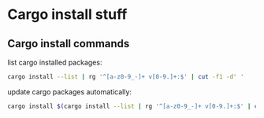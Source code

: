 # Cargo install stuff

## Cargo install commands

list cargo installed packages:
```bash
cargo install --list | rg '^[a-z0-9_-]+ v[0-9.]+:$' | cut -f1 -d' '
```

update cargo packages automatically:
```bash
cargo install $(cargo install --list | rg '^[a-z0-9_-]+ v[0-9.]+:$' | cut -f1 -d' ')
```
